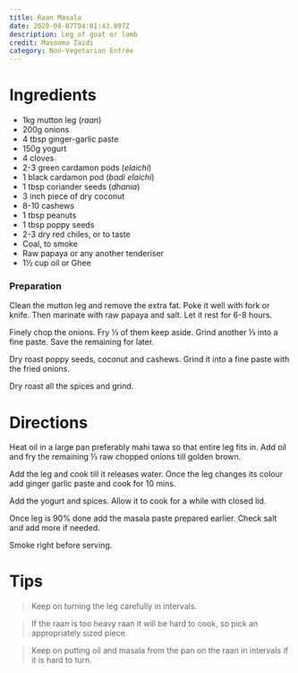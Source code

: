 ```yaml
---
title: Raan Masala
date: 2020-08-07T04:01:43.897Z
description: Leg of goat or lamb
credit: Masooma Zaidi
category: Non-Vegetarian Entrée
---
```

# Ingredients

* 1kg mutton leg (_raan_)
* 200g onions
* 4 tbsp ginger-garlic paste
* 150g yogurt
* 4 cloves
* 2-3 green cardamon pods (_elaichi_)
* 1 black cardamon pod (_badi elaichi_)
* 1 tbsp coriander seeds (_dhania_)
* 3 inch piece of dry coconut
* 8-10 cashews
* 1 tbsp peanuts
* 1 tbsp poppy seeds
* 2-3 dry red chiles, or to taste
* Coal, to smoke
* Raw papaya or any another tenderiser 
* 1½ cup oil or Ghee

### Preparation
Clean the mutton leg and remove the extra fat. Poke it well with fork or knife. Then marinate with raw papaya and salt. Let it rest for 6-8 hours.

Finely chop the onions. Fry ⅓ of them keep aside. Grind another ⅓ into a fine paste. Save the remaining for later.

Dry roast poppy seeds, coconut and cashews. Grind it into a fine paste with the fried onions.

Dry roast all the spices and grind.

# Directions
Heat oil in a large pan preferably mahi tawa so that entire leg fits in. Add oil and fry the remaining ⅓ raw chopped onions till golden brown.

Add the leg and cook till it releases water. Once the leg changes its colour add ginger garlic paste and cook for 10 mins.

Add the yogurt and spices. Allow it to cook for a while with closed lid.

Once leg is 90% done add the masala paste prepared earlier. Check salt and add more if needed.

Smoke right before serving.

# Tips
> Keep on turning the leg carefully in intervals.

> If the raan is too heavy raan it will be hard to cook, so pick an appropriately sized piece.

> Keep on putting oil and masala from the pan on the raan in intervals if it is hard to turn.
